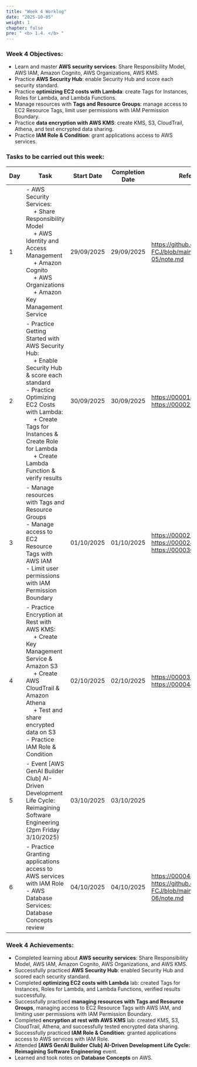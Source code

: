 ```yaml
---
title: "Week 4 Worklog"
date: "2025-10-05"
weight: 1
chapter: false
pre: " <b> 1.4. </b> "
---
```


### Week 4 Objectives:

- Learn and master **AWS security services**: Share Responsibility Model, AWS IAM, Amazon Cognito, AWS Organizations, AWS KMS.
- Practice **AWS Security Hub**: enable Security Hub and score each security standard.
- Practice **optimizing EC2 costs with Lambda**: create Tags for Instances, Roles for Lambda, and Lambda Functions.
- Manage resources with **Tags and Resource Groups**: manage access to EC2 Resource Tags, limit user permissions with IAM Permission Boundary.
- Practice **data encryption with AWS KMS**: create KMS, S3, CloudTrail, Athena, and test encrypted data sharing.
- Practice **IAM Role & Condition**: grant applications access to AWS services.

### Tasks to be carried out this week:

| Day | Task | Start Date | Completion Date | Reference Material |
| --- | --- | --- | --- | --- |
| 1 | - AWS Security Services: <br>&emsp; + Share Responsibility Model <br>&emsp; + AWS Identity and Access Management <br>&emsp; + Amazon Cognito <br>&emsp; + AWS Organizations <br>&emsp; + Amazon Key Management Service | 29/09/2025 | 29/09/2025 | <https://github.com/tuanvu250/AWS-FCJ/blob/main/module/module-05/note.md> |
| 2 | - Practice Getting Started with AWS Security Hub: <br>&emsp; + Enable Security Hub & score each standard <br> - Practice Optimizing EC2 Costs with Lambda: <br>&emsp; + Create Tags for Instances & Create Role for Lambda <br>&emsp; + Create Lambda Function & verify results | 30/09/2025 | 30/09/2025 | <https://000018.awsstudygroup.com/vi/> <br> <https://000022.awsstudygroup.com/vi/> |
| 3 | - Manage resources with Tags and Resource Groups <br> - Manage access to EC2 Resource Tags with AWS IAM <br> - Limit user permissions with IAM Permission Boundary | 01/10/2025 | 01/10/2025 | <https://000027.awsstudygroup.com/vi/> <br> <https://000028.awsstudygroup.com/vi/> <br> <https://000030.awsstudygroup.com/vi/> |
| 4 | - Practice Encryption at Rest with AWS KMS: <br>&emsp; + Create Key Management Service & Amazon S3 <br>&emsp; + Create AWS CloudTrail & Amazon Athena <br>&emsp; + Test and share encrypted data on S3 <br> - Practice IAM Role & Condition | 02/10/2025 | 02/10/2025 | <https://000033.awsstudygroup.com/vi/> <br> <https://000044.awsstudygroup.com/vi/> |
| 5 | - Event [AWS GenAI Builder Club] AI-Driven Development Life Cycle: Reimagining Software Engineering (2pm Friday 3/10/2025) | 03/10/2025 | 03/10/2025 |  |
| 6 | - Practice Granting applications access to AWS services with IAM Role <br> - AWS Database Services: Database Concepts review  | 04/10/2025 | 04/10/2025 | <https://000048.awsstudygroup.com/> <br> <https://github.com/tuanvu250/AWS-FCJ/blob/main/module/module-06/note.md> |

### Week 4 Achievements:

- Completed learning about **AWS security services**: Share Responsibility Model, AWS IAM, Amazon Cognito, AWS Organizations, and AWS KMS.
- Successfully practiced **AWS Security Hub**: enabled Security Hub and scored each security standard.
- Completed **optimizing EC2 costs with Lambda** lab: created Tags for Instances, Roles for Lambda, and Lambda Functions, verified results successfully.
- Successfully practiced **managing resources with Tags and Resource Groups**, managing access to EC2 Resource Tags with AWS IAM, and limiting user permissions with IAM Permission Boundary.
- Completed **encryption at rest with AWS KMS** lab: created KMS, S3, CloudTrail, Athena, and successfully tested encrypted data sharing.
- Successfully practiced **IAM Role & Condition**: granted applications access to AWS services with IAM Role.
- Attended **[AWS GenAI Builder Club] AI-Driven Development Life Cycle: Reimagining Software Engineering** event.
- Learned and took notes on **Database Concepts** on AWS.
